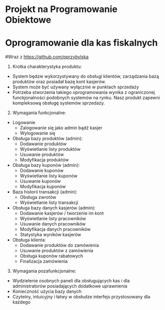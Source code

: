 # Projekt na Programowanie Obiektowe
# Oprogramowanie dla kas fiskalnych
#Wraz z https://github.com/pprzybylska

1. Krotka charakterystyka produktu:
- System będzie wykorzystywany do obsługi klientów, zarządzania bazą produktów oraz posiadał bazę kont kasjerów.
- System może być używany wyłącznie w punktach sprzedaży
- Potrzeba stworzenia takiego oprogramowania wynika z ograniczonej funckjonalności podobnych systemów na rynku. Nasz produkt zapewni kompleksową obsługę systemów sprzedaży.


2. Wymagania funkcjonalne:

- Logowanie
  - Zalogowanie się jako admin bądź kasjer
  - Wylogowanie się
 - Obsługa bazy produktów (admin):
   - Dodawanie produktów
   - Wyświetlanie listy produktów
   - Usuwanie produktów
   - Modyfikacja produktów
 - Obsługa bazy kuponów (admin):
    - Dodawanie kuponów
    - Wyświetlanie listy kuponów
    - Usuwanie kuponów
    - Modyfikacja kuponów
 - Baza historii transakcji (admin):
    - Obsługa zwrotów
    - Wyświetlanie listy transakcji
 - Obsługa bazy danych kasjerów (admin):
    - Dodawanie kasjerów / tworzenie im kont
    - Wyświetlanie listy pracowników
    - Usuwanie danych pracowników
    - Modyfikacja danych pracowników
    - Statystyka wyników kasjerów
 - Obsługa klienta:
    - Dodawanie produktów do zamówienia
    - Usuwanie produktów z zamówienia
    - Obsługa kuponów rabatowych
    - Finalizacja zamówienia

 
 3. Wymagania pozafunkcjonalne:
 
 - Wydzielenie osobnych paneli dla obsługujących kas i dla administratorów posiadających dodatkowe uprawnienia
 - Konieczność użycia bazy danych  
 - Czytelny, intuicyjny i łatwy w obsłudze interfejs przystosowany dla każdego
